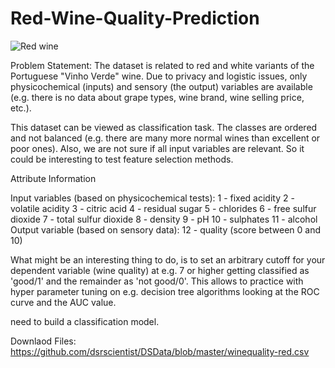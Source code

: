 # Red-Wine-Quality-Prediction

![Red wine](https://user-images.githubusercontent.com/96686904/196755197-243526fc-e191-44c5-8a91-62590afe3264.jpg)


Problem Statement:
The dataset is related to red and white variants of the Portuguese "Vinho Verde" wine. Due to privacy and logistic issues, only physicochemical (inputs) and sensory (the output) variables are available (e.g. there is no data about grape types, wine brand, wine selling price, etc.).

This dataset can be viewed as classification task. The classes are ordered and not balanced (e.g. there are many more normal wines than excellent or poor ones). Also, we are not sure if all input variables are relevant. So it could be interesting to test feature selection methods.

Attribute Information

Input variables (based on physicochemical tests):
1 - fixed acidity
2 - volatile acidity
3 - citric acid
4 - residual sugar
5 - chlorides
6 - free sulfur dioxide
7 - total sulfur dioxide
8 - density
9 - pH
10 - sulphates
11 - alcohol
Output variable (based on sensory data):
12 - quality (score between 0 and 10)

What might be an interesting thing to do, is to set an arbitrary cutoff for your dependent variable (wine quality) at e.g. 7 or higher getting classified as 'good/1' and the remainder as 'not good/0'.
This allows to practice with hyper parameter tuning on e.g. decision tree algorithms looking at the ROC curve and the AUC value.

need to build a classification model. 

Downlaod Files:
https://github.com/dsrscientist/DSData/blob/master/winequality-red.csv
